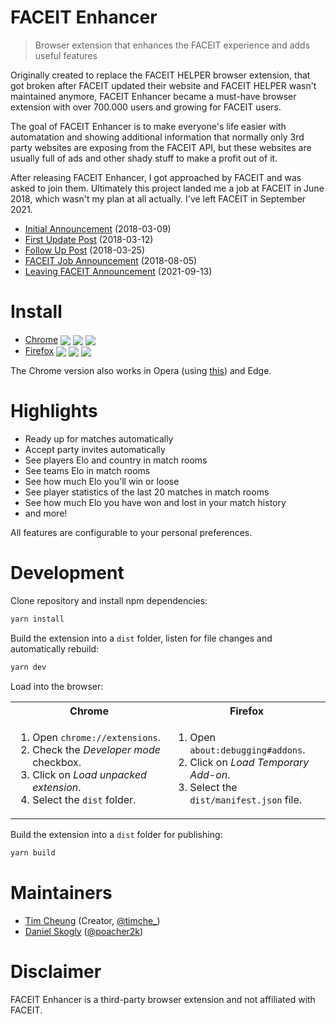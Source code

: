 # FACEIT Enhancer

> Browser extension that enhances the FACEIT experience and adds useful features

Originally created to replace the FACEIT HELPER browser extension, that got broken after FACEIT updated their website and FACEIT HELPER wasn't maintained anymore, FACEIT Enhancer became a must-have browser extension with over 700.000 users and growing for FACEIT users.

The goal of FACEIT Enhancer is to make everyone's life easier with automatation and showing additional information that normally only 3rd party websites are exposing from the FACEIT API, but these websites are usually full of ads and other shady stuff to make a profit out of it.

After releasing FACEIT Enhancer, I got approached by FACEIT and was asked to join them. Ultimately this project landed me a job at FACEIT in June 2018, which wasn't my plan at all actually. I've left FACEIT in September 2021.

- [Initial Announcement](https://www.reddit.com/r/GlobalOffensive/comments/82eq8j/ive_developed_faceit_enhancer_to_enhance_the/) (2018-03-09)
- [First Update Post](https://www.reddit.com/r/GlobalOffensive/comments/83pdza/update_faceit_enhancer_now_shows_player_country/) (2018-03-12)
- [Follow Up Post](https://www.reddit.com/r/GlobalOffensive/comments/872nl8/ive_developed_faceit_enhancer_to_enhance_the/) (2018-03-25)
- [FACEIT Job Announcement](https://www.reddit.com/r/FACEITEnhancer/comments/8jvh8x/i_will_soon_work_at_faceit_thanks_to_you_guys/) (2018-08-05)
- [Leaving FACEIT Announcement](https://twitter.com/timche_/status/1437437603456897033) (2021-09-13)

# Install

- [Chrome](https://chrome.google.com/webstore/detail/faceit-enhancer/mokknliiomknodkdmpcellamkopbdmao) <img valign="middle" src="https://img.shields.io/chrome-web-store/v/mokknliiomknodkdmpcellamkopbdmao?label=%20"> <img valign="middle" src="https://img.shields.io/chrome-web-store/users/mokknliiomknodkdmpcellamkopbdmao"> <img valign="middle" src="https://img.shields.io/chrome-web-store/rating/mokknliiomknodkdmpcellamkopbdmao">
- [Firefox](https://addons.mozilla.org/en-US/firefox/addon/faceit-enhancer/) <img valign="middle" src="https://img.shields.io/amo/v/faceit-enhancer?label=%20"> <img valign="middle" src="https://img.shields.io/amo/users/faceit-enhancer"> <img valign="middle" src="https://img.shields.io/amo/rating/faceit-enhancer">

The Chrome version also works in Opera (using [this](https://addons.opera.com/en/extensions/details/download-chrome-extension-9/)) and Edge.

# Highlights

- Ready up for matches automatically
- Accept party invites automatically
- See players Elo and country in match rooms
- See teams Elo in match rooms
- See how much Elo you'll win or loose
- See player statistics of the last 20 matches in match rooms
- See how much Elo you have won and lost in your match history
- and more!

All features are configurable to your personal preferences.

# Development

Clone repository and install npm dependencies:

```sh
yarn install
```

Build the extension into a `dist` folder, listen for file changes and automatically rebuild:

```sh
yarn dev
```

Load into the browser:
<table>
  <tr>
    <th>Chrome</th>
    <th>Firefox</th>
  </tr>
  <tr>
    <td width="50%">
      <ol>
        <li>Open <code>chrome://extensions</code>.</li>
        <li>Check the <i>Developer mode</i> checkbox.</li>
        <li>Click on <i>Load unpacked extension</i>.</li>
        <li>Select the <code>dist</code> folder.</li>
      </ol>
    </td>
    <td width="50%">
      <ol>
        <li>Open <code>about:debugging#addons</code>.</li>
        <li>Click on <i>Load Temporary Add-on</i>.</li>
        <li>Select the <code>dist/manifest.json</code> file.</li>
      </ol>
    </td>
  </tr>
</table>

Build the extension into a `dist` folder for publishing:

```sh
yarn build
```

# Maintainers

- [Tim Cheung](https://github.com/timche) (Creator, [@timche_](https://twitter.com/timche_))
- [Daniel Skogly](https://github.com/poacher2k) ([@poacher2k](https://twitter.com/poacher2k))

# Disclaimer

FACEIT Enhancer is a third-party browser extension and not affiliated with FACEIT.